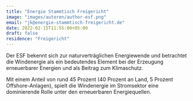 ```yaml
---
title: "Energie Stammtisch Freigericht"
image: "images/autoren/author-esf.png"
email: "jk@energie-stammtisch-freigericht.de"
date: 2022-02-15T11:55:00+05:00
draft: false
residence: "Freigericht"
---
```


Der ESF bekennt sich zur naturverträglichen Energiewende und betrachtet die Windenergie als ein bedeutendes Element bei der Erzeugung erneuerbarer Energien und als Beitrag zum Klimaschutz.   

Mit einem Anteil von rund 45 Prozent (40 Prozent an Land, 5 Prozent Offshore-Anlagen), spielt die Windenergie im Stromsektor eine dominierende Rolle unter den erneuerbaren Energiequellen. 

